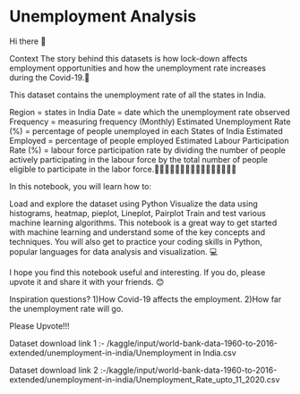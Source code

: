 # Unemployment Analysis

Hi there 👋

Context The story behind this datasets is how lock-down affects employment opportunities and how the unemployment rate increases during the Covid-19.🦠

This dataset contains the unemployment rate of all the states in India.

Region = states in India Date = date which the unemployment rate observed Frequency = measuring frequency (Monthly) Estimated Unemployment Rate (%) = percentage of people unemployed in each States of India Estimated Employed = percentage of people employed Estimated Labour Participation Rate (%) = labour force participation rate by dividing the number of people actively participating in the labour force by the total number of people eligible to participate in the labor force.💂‍♂️👷‍♂️👨‍⚕️👨‍🎓👨‍🏫👨‍⚖️👨‍🌾👨‍✈️

In this notebook, you will learn how to:

Load and explore the dataset using Python Visualize the data using histograms, heatmap, pieplot, Lineplot, Pairplot Train and test various machine learning algorithms. This notebook is a great way to get started with machine learning and understand some of the key concepts and techniques. You will also get to practice your coding skills in Python, popular languages for data analysis and visualization. 💻


I hope you find this notebook useful and interesting. If you do, please upvote it and share it with your friends. 😊

Inspiration questions?
1)How Covid-19 affects the employment.
2)How far the unemployment rate will go.

Please Upvote!!!

Dataset download link 1 :- /kaggle/input/world-bank-data-1960-to-2016-extended/unemployment-in-india/Unemployment in India.csv

Dataset download link 2 :-/kaggle/input/world-bank-data-1960-to-2016-extended/unemployment-in-india/Unemployment_Rate_upto_11_2020.csv
